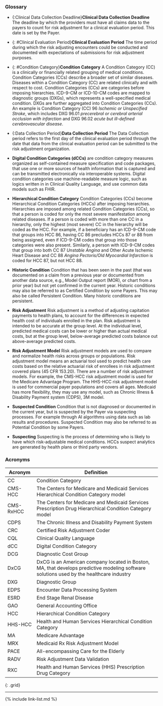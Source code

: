 
### Glossary

- {:Clinical Data Collection Deadline}<b>Clinical Data Collection Deadline</b>
  The deadline by which the providers must have all claims data to the payers to count for risk adjustment for a clinical evaluation period. This date is set by the Payer.

- {: #Clinical Evaluation Period}<b>Clinical Evaluation Period</b>
  The time period during which the risk adjusting encounters could be conducted and documented with expectations of submissions for risk adjustment purposes.

- {: #Condition Category}<b>Condition Category</b>
  A Condition Category (CC) is a clinically or financially related grouping of medical conditions. Condition Categories (CCs) describe a broader set of similar diseases. Diseases within a Condition Category (CC) are related clinically and with respect to cost. Condition Categories (CCs) are categories before imposing hierarchies. ICD-9-CM or ICD-10-CM codes are mapped to diagnostic groups (DXGs), which represents a well-specified medical condition. DXGs are further aggregated into Condition Categories (CCs). An example is Condition Category (CC) 96 *Ischemic or Unspecified Stroke*, which includes DXG 96.01 *precerebral or cerebral arterial occlusion with infarction* and DXG 96.02 *acute but ill-defined cerebrovascular disease*.

- {:Data Collection Period}<b>Data Collection Period</b>
  The Data Collection period refers to the first day of the clinical evaluation period through the date that data from the clinical evaluation period can be submitted to the risk adjustment organization. 

- <b>Digital Condition Categories (dCCs)</b> are condition category measures organized as self-contained measure specification and code packages, that use one or more sources of health information that is captured and can be transmitted electronically via interoperable systems. Digital condition categories use machine-readable measure logic, such as logics written in in Clinical Quality Language, and use common data models such as FHIR.

- <b>Hierarchical Condition Category</b>
  Condition Categories (CCs) become Hierarchical Condition Categories (HCCs) after imposing hierarchies. Hierarchies are imposed among related Condition Categories (CCs), so that a person is coded for only the most severe manifestation among related diseases. If a person is coded with more than one CC in a hierarchy, only the highest (most severe) CC in the hierarchy will be coded as the HCC. For example, if a beneficiary has an ICD-9-CM code that groups into HCC 86, having CC 86 precludes HCCs 87 or 88 from being assigned, even if ICD-9-CM codes that group into those categories were also present. Similarly, a person with ICD-9-CM codes that group into both CC 87 *Unstable Angina* and Other Acute Ischemic Heart Disease and CC 88 *Angina Pectoris/Old Myocardial Infarction* is coded for HCC 87, but not HCC 88.

- <b>Historic Condition</b>
  Condition that has been seen in the past (that was documented on a claim from a previous year or documented from another data source, e.g., Model Output report (MOR), or chart from a prior year) but not yet confirmed in the current year. Historic conditions may also be referred to as Certified Condition by some Payers. This may also be called Persistent Condition. Many historic conditions are persistent.

- <b>Risk Adjustment</b>
  Risk adjustment is a method of adjusting capitation payments to health plans, to account for the differences in expected health cost of individuals enrolled in the plan. Risk adjustment is intended to be accurate at the group level. At the individual level, predicted medical costs can be lower or higher than actual medical costs, but at the group level, below-average predicted costs balance out above-average predicted costs.

- <b>Risk Adjustment Model</b>
  Risk adjustment models are used to compare and normalize health risks across groups or populations. Risk adjustment model means an actuarial tool used to predict health care costs based on the relative actuarial risk of enrollees in risk adjustment covered plans (45 CFR 153.20). There are a number of risk adjustment models. For example, the CMS-HCC risk adjustment model is used for the Medicare Advantage Program. The HHS-HCC risk adjustment model is used for commercial payer populations and covers all ages. Medicaid has more flexibility, they may use any model, such as Chronic Illness & Disability Payment system (CDPS), 3M model.

- <b>Suspected Condition</b>
  Condition that is not diagnosed or documented in the current year, but is suspected by the Payer via suspecting processes. For example through AI algorithms using data such as lab results and procedures. Suspected Condition may also be referred to as Potential Condition by some Payers.

- <b>Suspecting</b>
  Suspecting is the process of determining who is likely to have which risk-adjustable medical conditions. HCCs suspect analytics are generated by health plans or third party vendors.


### Acronyms

|<b>Acronym</b>|<b>Definition</b>|
|---|---|
|CC|Condition Category|
|CMS-HCC|The Centers for Medicare and Medicaid Services Hierarchical Condition Category model|
|CMS-RxHCC|The Centers for Medicare and Medicaid Services Prescription Drug Hierarchical Condition Category model|
|CDPS|The Chronic Illness and Disability Payment System|
|CRC|Certified Risk Adjustment Coder|
|CQL|Clinical Quality Language|
|dCC|Digital Condition Category|
|DCG|Diagnostic Cost Group|
|DxCG|DxCG is an American company located in Boston, MA, that develops predictive modeling software solutions used by the healthcare industry|
|DXG|Diagnostic Group|
|EDPS|Encounter Data Processing System|
|ESRD|End Stage Renal Disease|
|GAO|General Accounting Office|
|HCC|Hierarchical Condition Category|
|HHS-HCC|Health and Human Services Hierarchical Condition Category|
|MA|Medicare Advantage|
|MRX|Medicaid Rx Risk Adjustment Model|
|PACE|All-encompassing Care for the Elderly|
|RADV|Risk Adjustment Data Validation|
|RXC|Health and Human Services (HHS) Prescription Drug Category|
{: .grid}

---

{% include link-list.md %}
